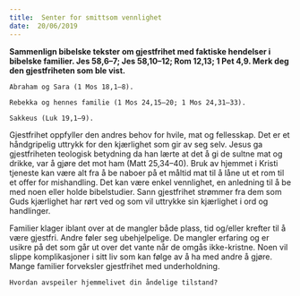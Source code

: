 ```yaml
---
title:  Senter for smittsom vennlighet
date:  20/06/2019
---
```


**Sammenlign bibelske tekster om gjestfrihet med faktiske hendelser i bibelske familier. Jes 58,6–7; Jes 58,10–12; Rom 12,13; 1 Pet 4,9. Merk deg den gjestfriheten som ble vist.**

`Abraham og Sara (1 Mos 18,1–8).`

`Rebekka og hennes familie (1 Mos 24,15–20; 1 Mos 24,31–33).`

`Sakkeus (Luk 19,1–9).`

Gjestfrihet oppfyller den andres behov for hvile, mat og fellesskap. Det er et håndgripelig uttrykk for den kjærlighet som gir av seg selv. Jesus ga gjestfriheten teologisk betydning da han lærte at det å gi de sultne mat og drikke, var å gjøre det mot ham (Matt 25,34–40). Bruk av hjemmet i Kristi tjeneste kan være alt fra å be naboer på et måltid mat til å låne ut et rom til et offer for mishandling. Det kan være enkel vennlighet, en anledning til å be med noen eller holde bibelstudier. Sann gjestfrihet strømmer fra dem som Guds kjærlighet har rørt ved og som vil uttrykke sin kjærlighet i ord og handlinger.

Familier klager iblant over at de mangler både plass, tid og/eller krefter til å være gjestfri. Andre føler seg ubehjelpelige. De mangler erfaring og er usikre på det som går ut over det vante når de omgås ikke-kristne. Noen vil slippe komplikasjoner i sitt liv som kan følge av å ha med andre å gjøre. Mange familier forveksler gjestfrihet med underholdning.

`Hvordan avspeiler hjemmelivet din åndelige tilstand?`